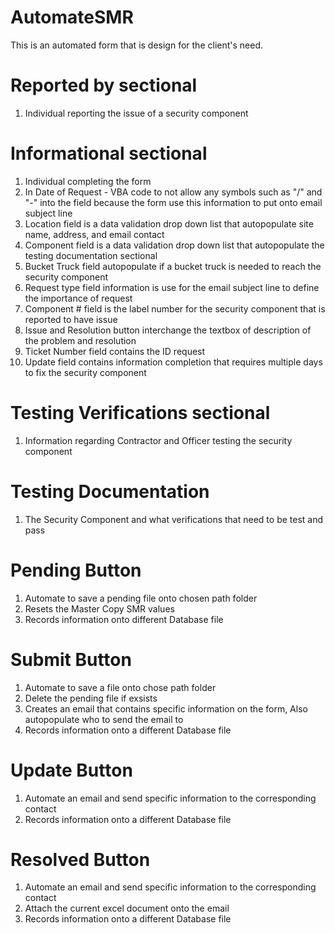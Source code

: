 # AutomateSMR
This is an automated form that is design for the client's need.


# Reported by sectional
1. Individual reporting the issue of a security component

# Informational sectional
1. Individual completing the form
2. In Date of Request - VBA code to not allow any symbols such as "/" and "-" into the field because the form use this information to 
	put onto email subject line
3. Location field is a data validation drop down list that autopopulate site name, address, and email contact
4. Component field is a data validation drop down list that autopopulate the testing documentation sectional
5. Bucket Truck field autopopulate if a bucket truck is needed to reach the security component
6. Request type field information is use for the email subject line to define the importance of request
7. Component # field is the label number for the security component that is reported to have issue
8. Issue and Resolution button interchange the textbox of description of the problem and resolution
9. Ticket Number field contains the ID request
10. Update field contains information completion that requires multiple days to fix the security component


# Testing Verifications sectional
1. Information regarding Contractor and Officer testing the security component

# Testing Documentation
1. The Security Component and what verifications that need to be test and pass

# Pending Button
1. Automate to save a pending file onto chosen path folder
2. Resets the Master Copy SMR values
3. Records information onto different Database file

# Submit Button
1. Automate to save a file onto chose path folder
2. Delete the pending file if exsists
3. Creates an email that contains specific information on the form, Also autopopulate who to send the email to
4. Records information onto a different Database file

# Update Button
1. Automate an email and send specific information to the corresponding contact
2. Records information onto a different Database file

# Resolved Button
1. Automate an email and send specific information to the corresponding contact
2. Attach the current excel document onto the email
3. Records information onto a different Database file
